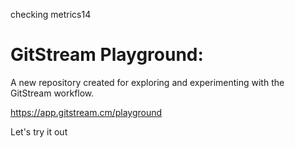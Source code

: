 checking metrics14
# GitStream Playground:

A new repository created for exploring and experimenting with the GitStream workflow.

https://app.gitstream.cm/playground

Let's try it out
